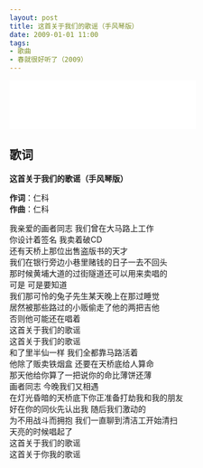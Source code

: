 ```yaml
---
layout: post
title: 这首关于我们的歌谣（手风琴版）
date: 2009-01-01 11:00
tags:
- 歌曲
- 春就很好听了（2009）
---
```


<iframe frameborder="no" border="0" marginwidth="0" marginheight="0" width=330 height=86 src="//music.163.com/outchain/player?type=2&id=143760&auto=1&height=66"></iframe>

## 歌词

**这首关于我们的歌谣（手风琴版）**

**作词**：仁科  
**作曲**：仁科

我亲爱的画者同志 我们曾在大马路上工作  
你设计着签名 我卖着破CD  
还有天桥上那位出售盗版书的天才  
我们在银行旁边小巷里赌钱的日子一去不回头  
那时候黄埔大道的过街隧道还可以用来卖唱的  
可是 可是要知道  
我们那可怜的兔子先生某天晚上在那过睡觉  
居然被那些路过的小贩偷走了他的两把吉他  
否则他可能还在唱着  
这首关于我们的歌谣  
这首关于我们的歌谣  
和了里半仙一样 我们全都靠马路活着  
他除了贩卖铁烟盒 还要在天桥底给人算命  
那天他给你算了一把说你的命比薄饼还薄  
画者同志 今晚我们又相遇  
在灯光昏暗的天桥底下你正准备打劫我和我的朋友  
好在你的同伙先认出我 随后我们激动的  
为不用战斗而拥抱 我们一直聊到清洁工开始清扫  
天亮的时候唱起了  
这首关于我们的歌谣  
这首关于你我的歌谣
